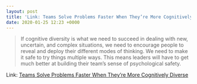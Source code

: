 ```yaml
---
layout: post
title: 'Link: Teams Solve Problems Faster When They’re More Cognitively Diverse'
date: 2020-01-25 12:23 +0000
---
```


> If cognitive diversity is what we need to succeed in dealing with new, uncertain, and complex situations, we need to encourage people to reveal and deploy their different modes of thinking. We need to make it safe to try things multiple ways. This means leaders will have to get much better at building their team’s sense of psychological safety.

Link: [Teams Solve Problems Faster When They’re More Cognitively Diverse](https://hbr.org/2017/03/teams-solve-problems-faster-when-theyre-more-cognitively-diverse)
